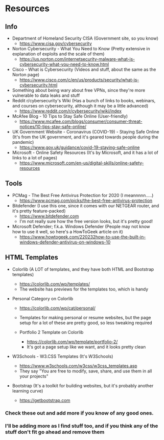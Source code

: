 # Resources

## Info

- Department of Homeland Security CISA (Government site, so you know)
    - https://www.cisa.gov/cybersecurity
- Norton Cybersecurity - What You Need to Know (Pretty extensive in explanation of exploits and the scale of them)
    - https://us.norton.com/internetsecurity-malware-what-is-cybersecurity-what-you-need-to-know.html
- Cisco - What is Cybersecurity (Videos and stuff, about the same as the Norton page)
    - https://www.cisco.com/c/en/us/products/security/what-is-cybersecurity.html
- Something about being wary about free VPNs, since they're more vulnerable to data leaks and stuff
- Reddit r/cybersecurity's Wiki (Has a bunch of links to books, webinars, and courses on cybersecurity, although it may be a little advanced)
    - https://www.reddit.com/r/cybersecurity/wiki/index
- McAfee Blog - 10 Tips to Stay Safe Online (User-friendly)
    - https://www.mcafee.com/blogs/consumer/consumer-threat-notices/10-tips-stay-safe-online/
- UK Government Website - Coronavirus (COVID-19) - Staying Safe Online (It's from the UK government, and it's geared towards people during the pandemic)
    - https://www.gov.uk/guidance/covid-19-staying-safe-online
- Microsoft - Online Safety Resources (It's by Microsoft, and it has a lot of links to a lot of pages)
    - https://www.microsoft.com/en-us/digital-skills/online-safety-resources

## Tools

- PCMag - The Best Free Antivirus Protection for 2020 (I meannnnn.....)
    - https://www.pcmag.com/picks/the-best-free-antivirus-protection
- Bitdefender (I use this one, since it comes with our NETGEAR router, and it's pretty feature-packed)
    - https://www.bitdefender.com
    - I'm not really sure how the free version looks, but it's pretty good!
- Microsoft Defender; f.k.a. Windows Defender (People may not know how to use it well, so here's a HowToGeek article on it)
    - https://www.howtogeek.com/220232how-to-use-the-built-in-windows-defender-antivirus-on-windows-10


## HTML Templates

- Colorlib (A LOT of templates, and they have both HTML and Bootstrap templates)
    - https://colorlib.com/wp/templates/
    - The website has previews for the templates too, which is handy

- Personal Category on Colorlib
    - https://colorlib.com/wp/cat/personal/
    - Templates for making personal or resume websites, but the page setup for a lot of these are pretty good, so less tweaking required

    - Portfolio 2 Template on Colorlib
        - https://colorlib.com/wp/template/portfolio-2/
        - It's got a page setup like we want, and it looks pretty clean

- W3Schools - W3.CSS Templates (It's W3Schools)
    - https://www.w3schools.com/w3css/w3css_templates.asp
    - They say "You are free to modify, save, share, and use them in all your projects"
- Bootstrap (It's a toolkit for building websites, but it's probably another learning curve)
    - https://getbootstrap.com



### Check these out and add more if you know of any good ones.
### I'll be adding more as I find stuff too, and if you think any of the stuff don't fit go ahead and remove them
